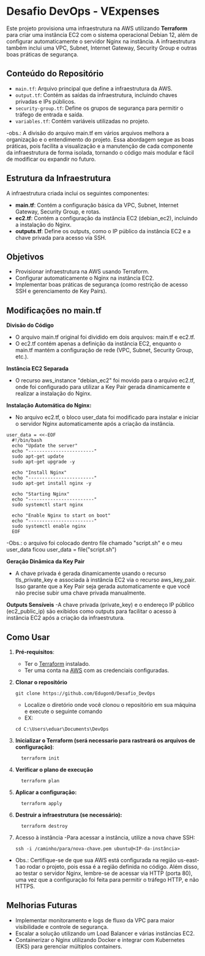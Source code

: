 # Desafio DevOps - VExpenses

Este projeto provisiona uma infraestrutura na AWS utilizando **Terraform** para criar uma instância EC2 com o sistema operacional Debian 12, além de configurar automaticamente o servidor Nginx na instância. A infraestrutura também inclui uma VPC, Subnet, Internet Gateway, Security Group e outras boas práticas de segurança.

## Conteúdo do Repositório

- `main.tf`: Arquivo principal que define a infraestrutura da AWS.
- `output.tf`: Contém as saídas da infraestrutura, incluindo chaves privadas e IPs públicos.
- `security-group.tf`: Define os grupos de segurança para permitir o tráfego de entrada e saída.
- `variables.tf`: Contém variáveis utilizadas no projeto.

-obs.: A divisão do arquivo main.tf em vários arquivos melhora a organização e o entendimento do projeto. Essa abordagem segue as boas práticas, pois facilita a visualização e a manutenção de cada componente da infraestrutura de forma isolada, tornando o código mais modular e fácil de modificar ou expandir no futuro.

## Estrutura da Infraestrutura

A infraestrutura criada inclui os seguintes componentes:

- **main.tf**: Contém a configuração básica da VPC, Subnet, Internet Gateway, Security Group, e rotas.
- **ec2.tf**: Contém a configuração da instância EC2 (debian_ec2), incluindo a instalação do Nginx.
- **outputs.tf**: Define os outputs, como o IP público da instância EC2 e a chave privada para acesso via SSH.

## Objetivos

- Provisionar infraestrutura na AWS usando Terraform.
- Configurar automaticamente o Nginx na instância EC2.
- Implementar boas práticas de segurança (como restrição de acesso SSH e gerenciamento de Key Pairs).

## Modificações no main.tf
**Divisão do Código**
- O arquivo main.tf original foi dividido em dois arquivos: main.tf e ec2.tf.
- O ec2.tf contém apenas a definição da instância EC2, enquanto o main.tf mantém a configuração de rede (VPC, Subnet, Security Group, etc.).

**Instância EC2 Separada**
- O recurso aws_instance "debian_ec2" foi movido para o arquivo ec2.tf, onde foi configurado para utilizar a Key Pair gerada dinamicamente e realizar a instalação do Nginx.

**Instalação Automática do Nginx:**
- No arquivo ec2.tf, o bloco user_data foi modificado para instalar e iniciar o servidor Nginx automaticamente após a criação da instância.
  
```
user_data = <<-EOF
  #!/bin/bash
  echo "Update the server"
  echo "------------------------"
  sudo apt-get update
  sudo apt-get upgrade -y

  echo "Install Nginx"
  echo "------------------------"
  sudo apt-get install nginx -y
  
  echo "Starting Nginx"
  echo "------------------------"
  sudo systemctl start nginx
  
  echo "Enable Nginx to start on boot"
  echo "------------------------"
  sudo systemctl enable nginx
  EOF
```
-Obs.: o arquivo foi colocado dentro file chamado "script.sh" e o meu user_data ficou user_data = file("script.sh")

**Geração Dinâmica da Key Pair**
- A chave privada é gerada dinamicamente usando o recurso tls_private_key e associada à instância EC2 via o recurso aws_key_pair. Isso garante que a Key Pair seja gerada automaticamente e que você não precise subir uma chave privada manualmente.

**Outputs Sensíveis**
-A chave privada (private_key) e o endereço IP público (ec2_public_ip) são exibidos como outputs para facilitar o acesso à instância EC2 após a criação da infraestrutura.

## Como Usar

1. **Pré-requisitos**:
   - Ter o [Terraform](https://www.terraform.io/downloads.html) instalado.
   - Ter uma conta na [AWS](https://aws.amazon.com/) com as credenciais configuradas.
  
2. **Clonar o repositório**
    ```
    git clone https://github.com/Edugon0/Desafio_DevOps
    ```
   - Localize o diretório onde você clonou o repositório em sua máquina e execute o seguinte comando
    - EX:
     ```
     cd C:\Users\eduar\Documents\DevOps
     ```

3. **Inicializar o Terraform (será necessario para rastreará os arquivos de configuração)**:
   ```
     terraform init
    ```
5. **Verificar o plano de execução**
   ```
     terraform plan
   ```

7. **Aplicar a configuração:**
   ```
     terraform apply
   ```
    
3. **Destruir a infraestrutura (se necessário):**
   ```
     terraform destroy
   ```
4. Acesso à instância
  -Para acessar a instância, utilize a nova chave SSH:
   ```
   ssh -i /caminho/para/nova-chave.pem ubuntu@<IP-da-instância>
   ```
   

- Obs.: Certifique-se de que sua AWS está configurada na região us-east-1 ao rodar o projeto, pois essa é a região definida no código. Além disso, ao testar o servidor Nginx, lembre-se de acessar via HTTP (porta 80), uma vez que a configuração foi feita para permitir o tráfego HTTP, e não HTTPS.


## Melhorias Futuras

- Implementar monitoramento e logs de fluxo da VPC para maior visibilidade e controle de segurança.
- Escalar a solução utilizando um Load Balancer e várias instâncias EC2.
- Containerizar o Nginx utilizando Docker e integrar com Kubernetes (EKS) para gerenciar múltiplos containers.
